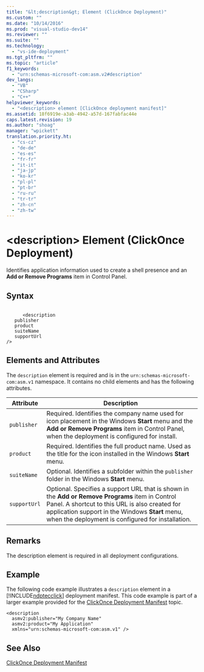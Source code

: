 ```yaml
---
title: "&lt;description&gt; Element (ClickOnce Deployment)"
ms.custom: ""
ms.date: "10/14/2016"
ms.prod: "visual-studio-dev14"
ms.reviewer: ""
ms.suite: ""
ms.technology: 
  - "vs-ide-deployment"
ms.tgt_pltfrm: ""
ms.topic: "article"
f1_keywords: 
  - "urn:schemas-microsoft-com:asm.v2#description"
dev_langs: 
  - "VB"
  - "CSharp"
  - "C++"
helpviewer_keywords: 
  - "<description> element [ClickOnce deployment manifest]"
ms.assetid: 18f6919e-a3ab-4942-a57d-167fabfac44e
caps.latest.revision: 19
ms.author: "shoag"
manager: "wpickett"
translation.priority.ht: 
  - "cs-cz"
  - "de-de"
  - "es-es"
  - "fr-fr"
  - "it-it"
  - "ja-jp"
  - "ko-kr"
  - "pl-pl"
  - "pt-br"
  - "ru-ru"
  - "tr-tr"
  - "zh-cn"
  - "zh-tw"
---
```

# &lt;description&gt; Element (ClickOnce Deployment)
Identifies application information used to create a shell presence and an **Add or Remove Programs** item in Control Panel.  
  
## Syntax  
  
```  
  
      <description   
   publisher   
   product  
   suiteName  
   supportUrl  
/>  
```  
  
## Elements and Attributes  
 The `description` element is required and is in the `urn:schemas-microsoft-com:asm.v1` namespace. It contains no child elements and has the following attributes.  
  
|Attribute|Description|  
|---------------|-----------------|  
|`publisher`|Required. Identifies the company name used for icon placement in the Windows **Start** menu and the **Add or Remove Programs** item in Control Panel, when the deployment is configured for install.|  
|`product`|Required. Identifies the full product name. Used as the title for the icon installed in the Windows **Start** menu.|  
|`suiteName`|Optional. Identifies a subfolder within the `publisher` folder in the Windows **Start** menu.|  
|`supportUrl`|Optional. Specifies a support URL that is shown in the **Add or Remove Programs** item in Control Panel. A shortcut to this URL is also created for application support in the Windows **Start** menu, when the deployment is configured for installation.|  
  
## Remarks  
 The description element is required in all deployment configurations.  
  
## Example  
 The following code example illustrates a `description` element in a [!INCLUDE[ndptecclick](../deployment/includes/ndptecclick_md.md)] deployment manifest. This code example is part of a larger example provided for the [ClickOnce Deployment Manifest](../deployment/clickonce-deployment-manifest.md) topic.  
  
```  
<description   
  asmv2:publisher="My Company Name"  
  asmv2:product="My Application"  
  xmlns="urn:schemas-microsoft-com:asm.v1" />  
```  
  
## See Also  
 [ClickOnce Deployment Manifest](../deployment/clickonce-deployment-manifest.md)